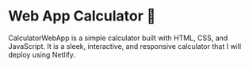 # Web App Calculator 🧮

CalculatorWebApp is a simple calculator built with HTML, CSS, and JavaScript. It is a sleek, interactive, and responsive calculator that I will deploy using Netlify.
